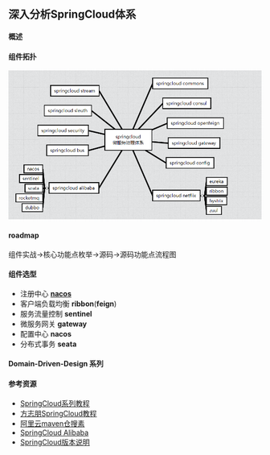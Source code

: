 ## 深入分析SpringCloud体系

#### 概述

#### 组件拓扑

![SpringCloudTopology](docs/md/docs_imgs/image-20220211235646978.png)

#### roadmap

组件实战->核心功能点枚举->源码->源码功能点流程图

#### 组件选型

- 注册中心 **[nacos](https://nacos.io/zh-cn/docs/architecture.html)**
- 客户端负载均衡 **ribbon**(**feign**)
- 服务流量控制 **sentinel**
- 微服务网关 **gateway**
- 配置中心 **nacos**
- 分布式事务 **seata**

#### Domain-Driven-Design 系列



#### 参考资源

- [SpringCloud系列教程](https://blog.csdn.net/forezp/category_6830968.html?spm=1001.2014.3001.5482)
- [方志朋SpringCloud教程](https://www.fangzhipeng.com/spring-cloud.html)
- [阿里云maven仓搜素](https://developer.aliyun.com/mvn/search)
- [SpringCloud Alibaba](https://github.com/alibaba/spring-cloud-alibaba/blob/2021.x/README-zh.md)
- [SpringCloud版本说明](https://github.com/alibaba/spring-cloud-alibaba/wiki/%E7%89%88%E6%9C%AC%E8%AF%B4%E6%98%8E)